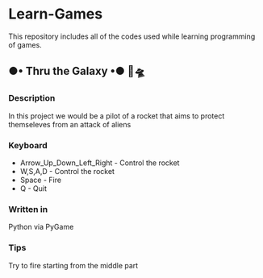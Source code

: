 # Learn-Games

This repository includes all of the codes used while learning programming of games.

## ●• Thru the Galaxy •● 🚀🛸<br>

### Description

<p>In this project we would be a pilot of a rocket that aims to protect themseleves from an attack of aliens</p>

### Keyboard

<ul>
  <li>Arrow_Up_Down_Left_Right - Control the rocket
  <li>W,S,A,D - Control the rocket
  <li>Space - Fire
  <li>Q - Quit 
</ul>

### Written in

<p>Python via PyGame</p>

### Tips

<p>Try to fire starting from the middle part</p>
